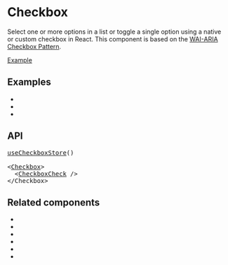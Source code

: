 # Checkbox

<p data-description>
  Select one or more options in a list or toggle a single option using a native or custom checkbox in React. This component is based on the <a href="https://www.w3.org/WAI/ARIA/apg/patterns/checkbox/">WAI-ARIA Checkbox Pattern</a>.
</p>

<a href="../examples/checkbox/index.tsx" data-playground>Example</a>

## Examples

<div data-cards="examples">

- [](/examples/checkbox-as-button)
- [](/examples/checkbox-custom)
- [](/examples/checkbox-group)

</div>

## API

<pre data-api>
<a href="/apis/checkbox-store">useCheckboxStore</a>()

&lt;<a href="/apis/checkbox">Checkbox</a>&gt;
  &lt;<a href="/apis/checkbox-check">CheckboxCheck</a> /&gt;
&lt;/Checkbox&gt;
</pre>

## Related components

<div data-cards="components">

- [](/components/button)
- [](/components/form)
- [](/components/menu)
- [](/components/radio)
- [](/components/select)
- [](/components/command)

</div>
